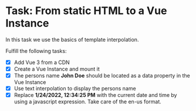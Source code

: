 # Task: From static HTML to a Vue Instance

In this task we use the basics of template interpolation.

Fulfill the following tasks:

- [x] Add Vue 3 from a CDN
- [x] Create a Vue Instance and mount it
- [x] The persons name **John Doe** should be located as a data property in the Vue Instance
- [x] Use text interpolation to display the persons name
- [x] Replace **1/24/2022, 12:34:25 PM** with the current date and time by using a javascript expression. Take care of the en-us format.